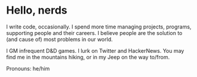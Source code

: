 # Hello, nerds

I write code, occasionally. I spend more time managing projects, programs,
supporting people and their careers. I believe people are the solution to (and
cause of) most problems in our world.

I GM infrequent D&D games. I lurk on Twitter and HackerNews. You may find me in
the mountains hiking, or in my Jeep on the way to/from.

Pronouns: he/him
